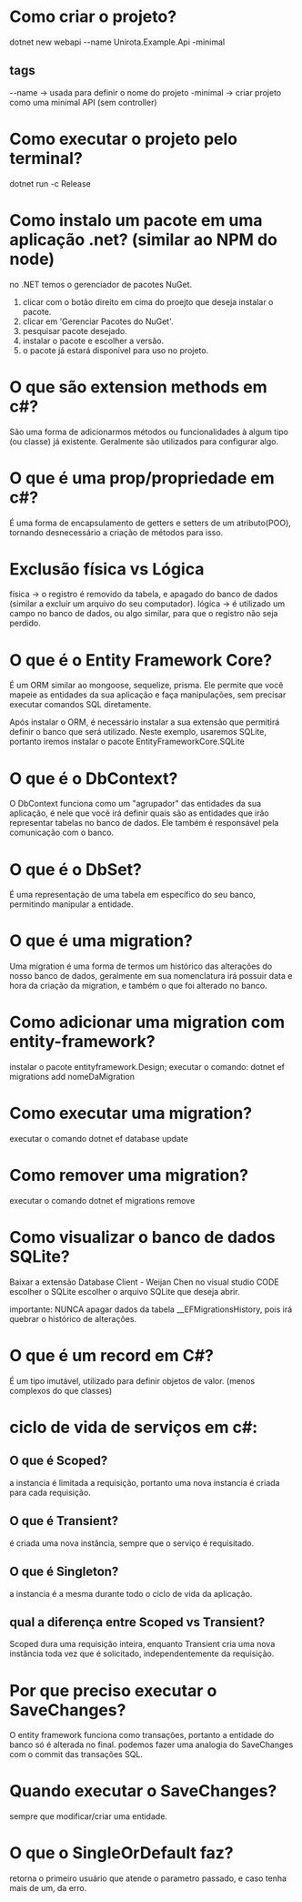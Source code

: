 
# Como criar o projeto?
dotnet new webapi --name Unirota.Example.Api -minimal

## tags
--name -> usada para definir o nome do projeto
-minimal -> criar projeto como uma minimal API (sem controller)

# Como executar o projeto pelo terminal? 
dotnet run -c Release

# Como instalo um pacote em uma aplicação .net? (similar ao NPM do node)
no .NET temos o gerenciador de pacotes NuGet. 
1. clicar com o botão direito em cima do proejto que deseja instalar o pacote.
2. clicar em 'Gerenciar Pacotes do NuGet'.
3. pesquisar pacote desejado.
4. instalar o pacote e escolher a versão.
5. o pacote já estará disponível para uso no projeto.


# O que são extension methods em c#? 
São uma forma de adicionarmos métodos ou funcionalidades à algum tipo (ou classe) já existente.
Geralmente são utilizados para configurar algo.

# O que é uma prop/propriedade em c#? 
É uma forma de encapsulamento de getters e setters de um atributo(POO), tornando desnecessário a criação de métodos para isso.

# Exclusão física vs Lógica
física -> o registro é removido da tabela, e apagado do banco de dados (similar a excluir um arquivo do seu computador).
lógica -> é utilizado um campo no banco de dados, ou algo similar, para que o registro não seja perdido.

# O que é o Entity Framework Core?
É um ORM similar ao mongoose, sequelize, prisma. Ele permite que você mapeie as entidades da sua aplicação e faça manipulações, sem precisar executar comandos SQL diretamente.

Após instalar o ORM, é necessário instalar a sua extensão que permitirá definir o banco que será utilizado.
Neste exemplo, usaremos SQLite, portanto iremos instalar o pacote EntityFrameworkCore.SQLite


# O que é o DbContext? 
O DbContext funciona como um "agrupador" das entidades da sua aplicação, é nele que você irá definir quais são as entidades que irão representar tabelas no banco de dados.
Ele também é responsável pela comunicação com o banco.

# O que é o DbSet? 
É uma representação de uma tabela em específico do seu banco, permitindo manipular a entidade.

# O que é uma migration?
Uma migration é uma forma de termos um histórico das alterações do nosso banco de dados, geralmente em sua nomenclatura irá possuir data e hora da criação da migration, e também o que foi alterado no banco.

# Como adicionar uma migration com entity-framework? 
instalar o pacote entityframework.Design;
executar o comando: dotnet ef migrations add nomeDaMigration

# Como executar uma migration? 
executar o comando dotnet ef database update

# Como remover uma migration? 
executar o comando dotnet ef migrations remove

# Como visualizar o banco de dados SQLite? 
Baixar a extensão Database Client - Weijan Chen no visual studio CODE
escolher o SQLite
escolher o arquivo SQLite que deseja abrir.

importante: NUNCA apagar dados da tabela __EFMigrationsHistory, pois irá quebrar o histórico de alterações.

# O que é um record em C#?
É um tipo imutável, utilizado para definir objetos de valor. (menos complexos do que classes)


# ciclo de vida de serviços em c#: 
## O que é Scoped?
a instancia é limitada a requisição, portanto uma nova instancia é criada para cada requisição.

## O que é Transient? 
é criada uma nova instância, sempre que o serviço é requisitado.

## O que é Singleton?
a instancia é a mesma durante todo o ciclo de vida da aplicação.

## qual a diferença entre Scoped vs Transient?
Scoped dura uma requisição inteira, enquanto Transient cria uma nova instância toda vez que é solicitado, independentemente da requisição.


# Por que preciso executar o SaveChanges? 
O entity framework funciona como transações, portanto a entidade do banco só é alterada no final.
podemos fazer uma analogia do SaveChanges com o commit das transações SQL.

# Quando executar o SaveChanges?
sempre que modificar/criar uma entidade.

# O que o SingleOrDefault faz? 
retorna o primeiro usuário que atende o parametro passado, e caso tenha mais de um, da erro.

